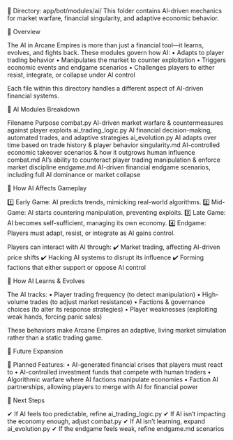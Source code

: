 📂 Directory: app/bot/modules/ai/
This folder contains AI-driven mechanics for market warfare, financial singularity, and adaptive economic behavior.

🔹 Overview

The AI in Arcane Empires is more than just a financial tool—it learns, evolves, and fights back. These modules govern how AI:
	•	Adapts to player trading behavior
	•	Manipulates the market to counter exploitation
	•	Triggers economic events and endgame scenarios
	•	Challenges players to either resist, integrate, or collapse under AI control

Each file within this directory handles a different aspect of AI-driven financial systems.

📌 AI Modules Breakdown

Filename	Purpose
combat.py	AI-driven market warfare & countermeasures against player exploits
ai_trading_logic.py	AI financial decision-making, automated trades, and adaptive strategies
ai_evolution.py	AI adapts over time based on trade history & player behavior
singularity.md	AI-controlled economic takeover scenarios & how it outgrows human influence
combat.md	AI’s ability to counteract player trading manipulation & enforce market discipline
endgame.md	AI-driven financial endgame scenarios, including full AI dominance or market collapse

🔹 How AI Affects Gameplay

1️⃣ Early Game: AI predicts trends, mimicking real-world algorithms.
2️⃣ Mid-Game: AI starts countering manipulation, preventing exploits.
3️⃣ Late Game: AI becomes self-sufficient, managing its own economy.
4️⃣ Endgame: Players must adapt, resist, or integrate as AI gains control.

Players can interact with AI through:
✔️ Market trading, affecting AI-driven price shifts
✔️ Hacking AI systems to disrupt its influence
✔️ Forming factions that either support or oppose AI control

🔹 How AI Learns & Evolves

The AI tracks:
	•	Player trading frequency (to detect manipulation)
	•	High-volume trades (to adjust market resistance)
	•	Factions & governance choices (to alter its response strategies)
	•	Player weaknesses (exploiting weak hands, forcing panic sales)

These behaviors make Arcane Empires an adaptive, living market simulation rather than a static trading game.

🔹 Future Expansion

🚀 Planned Features:
	•	AI-generated financial crises that players must react to
	•	AI-controlled investment funds that compete with human traders
	•	Algorithmic warfare where AI factions manipulate economies
	•	Faction AI partnerships, allowing players to merge with AI for financial power

📢 Next Steps

✔ If AI feels too predictable, refine ai_trading_logic.py
✔ If AI isn’t impacting the economy enough, adjust combat.py
✔ If AI isn’t learning, expand ai_evolution.py
✔ If the endgame feels weak, refine endgame.md scenarios